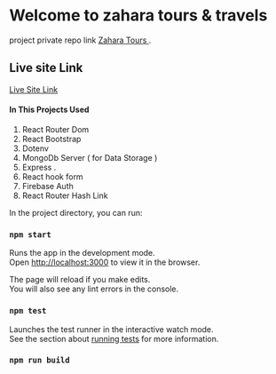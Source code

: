 # Welcome to zahara tours & travels 

project private repo link [Zahara Tours ](https://github.com/programming-hero-web-course1/tourism-or-delivery-website-client-side-Tofazzal322.git).

## Live site Link 
 [Live Site Link](https://github.com/programming-hero-web-course1/tourism-or-delivery-website-client-side-Tofazzal322.git)

 


 #### In This Projects Used 
 1. React Router Dom
 2. React Bootstrap
 3. Dotenv
 4. MongoDb Server ( for Data Storage )
 5. Express .
 6. React hook form
 7. Firebase Auth
 8. React Router Hash Link
 


In the project directory, you can run:



### `npm start`

Runs the app in the development mode.\
Open [http://localhost:3000](http://localhost:3000) to view it in the browser.

The page will reload if you make edits.\
You will also see any lint errors in the console.

### `npm test`

Launches the test runner in the interactive watch mode.\
See the section about [running tests](https://facebook.github.io/create-react-app/docs/running-tests) for more information.

### `npm run build`

